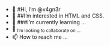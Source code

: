 - 👋 #Hi, I’m @v4gn3r
- 👀 ##I’m interested in HTML and CSS.
- 🌱 ###I’m currently learning ...
- 💞️ <sub>I’m looking to collaborate on ...</sub>
- 📫 How to reach me ...

<!---
v4gn3r/v4gn3r is a ✨ special ✨ repository because its `README.md` (this file) appears on your GitHub profile.
You can click the Preview link to take a look at your changes.
--->
